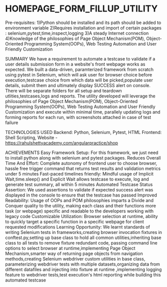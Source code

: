 # HOMEPAGE_FORM_FILLUP_UTILITY 

Pre-requisites:
1)Python should be installed and its path should be added to environment variable 
2)Requires installation and import of certain packages : selenium,pytest,time,inspect,logging
3)A steady Internet connection
4)Knowledge of the philosophies of Page Object Mechanism(POM), Object-Oriented Programming System(OOPs), Web Testing Automation and User Friendly Customization

SUMMARY
We have a requirement to automate a testcase to validate if a user details submission form in a website's front webpage works as expected. We built a data-driven, paramterized framework from scratch using pytest in Selenium, which will ask user for browser choice before execution,testcase choice from which data will be picked,populate user details, submit them and ultimately display SUCCESS alert on console.
There will be separate folders for all setup and teardown utlities,testcases,logs and reports. The utility developed will leverage the philosophies of Page Object Mechanism(POM), Object-Oriented Programming System(OOPs), Web Testing Automation and User Friendly Customization and execute within minimal time, parallely updating logs and forming reports for each run, with screenshots attached in case of test failure

TECHNOLOGIES USED
Backend: Python, Selenium, Pytest, HTML
Frontend: Shell Scripting, Website - https://rahulshettyacademy.com/angularpractice/shop

ACHIEVEMENTS
Easy Framework Setup: For this framework, we just need to install python along with selenium and pytest packages.
Reduces Overall Time And Effort: Complete autonomy of frontend user to choose browser, hassle free trigger command that returns test results and validation metrics under 5 minutes
Fast-paced timelines friendly: Mindful usage of Implicit Wait,time.sleep() and Explicit Wait allows testcase to execute, log and generate test summary, all within 5 minutes
Automated Testcase Status Assertion: We used assertions to validate if expected success alert was displayed in the console to ensure that the testcase has passed
Improved Readability: Usage of OOPs and POM philosophies imparts a Divide and Conquer quality to the utility, making each class and their functions more task (or webpage) specific and readable to the developers working with legacy code
Customizable Utilization: Browser selection at runtime, ability to quickly target a specific function in a specific webpage for client requested modifications
Learning Opportunity: We learnt standards of writing Selenium tests in frameworks,creating browser invocation fixtures in conftest.py,setting up base class to hold all common utilities,inheriting base class to all tests to remove fixture redundant code, passing command line options to select browser at runtime,implementing Page Object Mechanism,smarter way of returning page objects from navigation methods,creating Selenium webdriver custom utilities in base class, parameterizing webdriver tests with multiple datasets,organizing data from different datafiles and injecting into fixture at runtime ,implementing logging feature to webdriver tests,test execution's html reporting while building this automated testcase